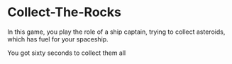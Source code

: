 # Collect-The-Rocks

In this game, you play the role of a ship captain, trying to collect asteroids, which has fuel for your spaceship.

You got sixty seconds to collect them all
